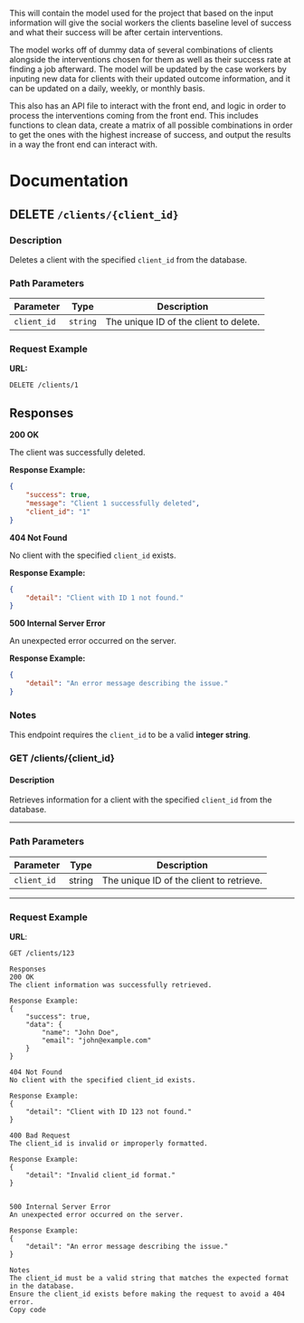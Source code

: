 This will contain the model used for the project that based on the input information will give the social workers the clients baseline level of success and what their success will be after certain interventions.

The model works off of dummy data of several combinations of clients alongside the interventions chosen for them as well as their success rate at finding a job afterward. The model will be updated by the case workers by inputing new data for clients with their updated outcome information, and it can be updated on a daily, weekly, or monthly basis.

This also has an API file to interact with the front end, and logic in order to process the interventions coming from the front end. This includes functions to clean data, create a matrix of all possible combinations in order to get the ones with the highest increase of success, and output the results in a way the front end can interact with.

# Documentation

## DELETE `/clients/{client_id}`

### Description
Deletes a client with the specified `client_id` from the database.

### Path Parameters

| Parameter   | Type     | Description                            |
|-------------|----------|----------------------------------------|
| `client_id` | `string` | The unique ID of the client to delete. |

### Request Example

**URL:**

```
DELETE /clients/1
```
## Responses

**200 OK**

The client was successfully deleted.

**Response Example:**
```json
{
    "success": true,
    "message": "Client 1 successfully deleted",
    "client_id": "1"
}
```

**404 Not Found**

No client with the specified `client_id` exists.

**Response Example:**
```json
{
    "detail": "Client with ID 1 not found."
}
```

**500 Internal Server Error**

An unexpected error occurred on the server.

**Response Example:**
```json
{
    "detail": "An error message describing the issue."
}
```

### Notes

This endpoint requires the `client_id` to be a valid **integer string**.


### **GET /clients/{client_id}**

#### **Description**
Retrieves information for a client with the specified `client_id` from the database.

---

### **Path Parameters**

| Parameter  | Type   | Description                           |
|------------|--------|---------------------------------------|
| `client_id` | string | The unique ID of the client to retrieve. |

---

### **Request Example**

**URL**:

```http
GET /clients/123

Responses
200 OK
The client information was successfully retrieved.

Response Example:
{
    "success": true,
    "data": {
        "name": "John Doe",
        "email": "john@example.com"
    }
}

404 Not Found
No client with the specified client_id exists.

Response Example:
{
    "detail": "Client with ID 123 not found."
}

400 Bad Request
The client_id is invalid or improperly formatted.

Response Example:
{
    "detail": "Invalid client_id format."
}


500 Internal Server Error
An unexpected error occurred on the server.

Response Example:
{
    "detail": "An error message describing the issue."
}

Notes
The client_id must be a valid string that matches the expected format in the database.
Ensure the client_id exists before making the request to avoid a 404 error.
Copy code





